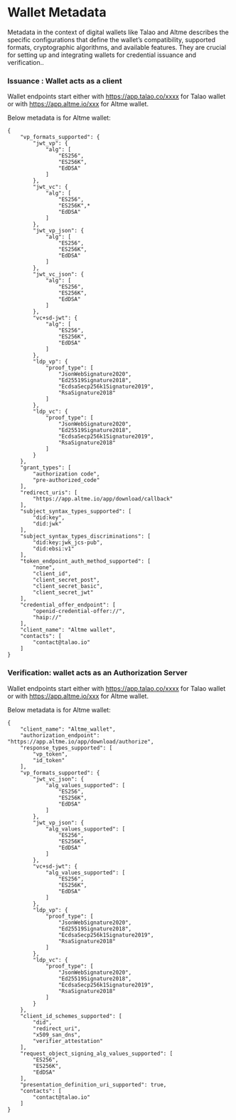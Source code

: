 # Wallet Metadata

Metadata in the context of digital wallets like Talao and Altme describes the specific configurations that define the wallet’s compatibility, supported formats, cryptographic algorithms, and available features. They are crucial for setting up and integrating wallets for credential issuance and verification..

### Issuance : Wallet acts as a client

Wallet endpoints start either with https://app.talao.co/xxxx for Talao wallet or with https://app.altme.io/xxx for Altme wallet.

Below metadata is for Altme wallet:

```
{
    "vp_formats_supported": {
        "jwt_vp": {
            "alg": [
                "ES256",
                "ES256K",
                "EdDSA"
            ]
        },
        "jwt_vc": {
            "alg": [
                "ES256",
                "ES256K",*
                "EdDSA"
            ]
        },
        "jwt_vp_json": {
            "alg": [
                "ES256",
                "ES256K",
                "EdDSA"
            ]
        },
        "jwt_vc_json": {
            "alg": [
                "ES256",
                "ES256K",
                "EdDSA"
            ]
        },
        "vc+sd-jwt": {
            "alg": [
                "ES256",
                "ES256K",
                "EdDSA"
            ]
        },
        "ldp_vp": {
            "proof_type": [
                "JsonWebSignature2020",
                "Ed25519Signature2018",
                "EcdsaSecp256k1Signature2019",
                "RsaSignature2018"
            ]
        },
        "ldp_vc": {
            "proof_type": [
                "JsonWebSignature2020",
                "Ed25519Signature2018",
                "EcdsaSecp256k1Signature2019",
                "RsaSignature2018"
            ]
        }
    },
    "grant_types": [
        "authorization code",
        "pre-authorized_code"
    ],
    "redirect_uris": [
        "https://app.altme.io/app/download/callback"
    ],
    "subject_syntax_types_supported": [
        "did:key",
        "did:jwk"
    ],
    "subject_syntax_types_discriminations": [
        "did:key:jwk_jcs-pub",
        "did:ebsi:v1"
    ],
    "token_endpoint_auth_method_supported": [
        "none", 
        "client_id", 
        "client_secret_post", 
        "client_secret_basic", 
        "client_secret_jwt"
    ],
    "credential_offer_endpoint": [
        "openid-credential-offer://", 
        "haip://"
    ],
    "client_name": "Altme wallet",
    "contacts": [
        "contact@talao.io"
    ]
}
```

### Verification: wallet acts as an Authorization Server

Wallet endpoints start either with https://app.talao.co/xxxx for Talao wallet or with https://app.altme.io/xxx for Altme wallet.

Below metadata is for Altme wallet:

```
{
    "client_name": "Altme_wallet",
    "authorization_endpoint": "https://app.altme.io/app/download/authorize",
    "response_types_supported": [
        "vp_token",
        "id_token"
    ],
    "vp_formats_supported": {
        "jwt_vc_json": {
            "alg_values_supported": [
                "ES256",
                "ES256K",
                "EdDSA"
            ]
        },
        "jwt_vp_json": {
            "alg_values_supported": [
                "ES256",
                "ES256K",
                "EdDSA"
            ]
        },
        "vc+sd-jwt": {
            "alg_values_supported": [
                "ES256",
                "ES256K",
                "EdDSA"
            ]
        },
        "ldp_vp": {
            "proof_type": [
                "JsonWebSignature2020",
                "Ed25519Signature2018",
                "EcdsaSecp256k1Signature2019",
                "RsaSignature2018"
            ]
        },
        "ldp_vc": {
            "proof_type": [
                "JsonWebSignature2020",
                "Ed25519Signature2018",
                "EcdsaSecp256k1Signature2019",
                "RsaSignature2018"
            ]
        }
    },
    "client_id_schemes_supported": [
        "did", 
        "redirect_uri", 
        "x509_san_dns", 
        "verifier_attestation"
    ],
    "request_object_signing_alg_values_supported": [
        "ES256",
        "ES256K",
        "EdDSA"
    ],
    "presentation_definition_uri_supported": true,
    "contacts": [
        "contact@talao.io"
    ]
}
```

